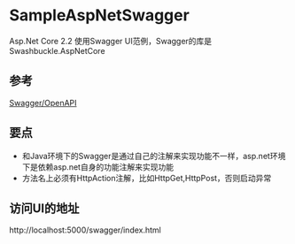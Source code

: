 # SampleAspNetSwagger
Asp.Net Core 2.2 使用Swagger UI范例，Swagger的库是Swashbuckle.AspNetCore

## 参考
[Swagger/OpenAPI](https://docs.microsoft.com/zh-cn/aspnet/core/tutorials/web-api-help-pages-using-swagger)


## 要点
* 和Java环境下的Swagger是通过自己的注解来实现功能不一样，asp.net环境下是依赖asp.net自身的功能注解来实现功能
* 方法名上必须有HttpAction注解，比如HttpGet,HttpPost，否则启动异常

## 访问UI的地址
http://localhost:5000/swagger/index.html